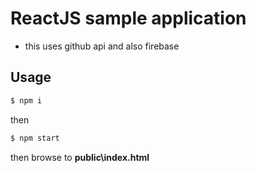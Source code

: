 # ReactJS sample application
- this uses github api and also firebase

## Usage
```bash
$ npm i
```
then
```bash
$ npm start
```
then browse to **public\index.html**
